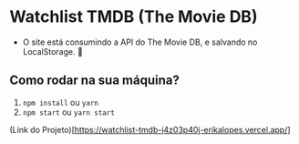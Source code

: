 # Watchlist TMDB (The Movie DB)


- O site está consumindo a API do The Movie DB, e salvando no LocalStorage. 🥸

## Como rodar na sua máquina?

1. `npm install` ou `yarn`
2. `npm start` ou `yarn start`


(Link do Projeto)[https://watchlist-tmdb-j4z03p40j-erikalopes.vercel.app/]
